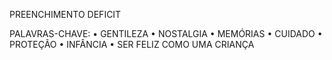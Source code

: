 PREENCHIMENTO
DEFICIT

PALAVRAS-CHAVE:
• GENTILEZA
• NOSTALGIA
• MEMÓRIAS
• CUIDADO
• PROTEÇÃO
• INFÂNCIA
• SER FELIZ COMO UMA CRIANÇA
